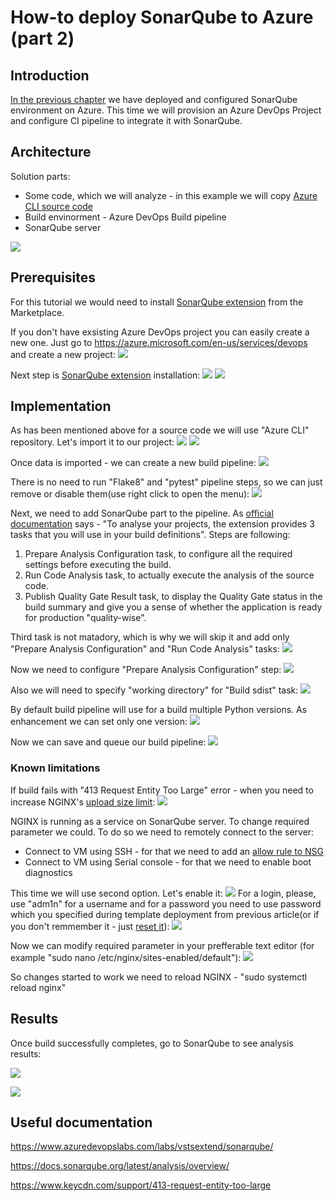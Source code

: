 # How-to deploy SonarQube to Azure (part 2)

## Introduction

[In the previous chapter](/sonarqube-00/README.md) we have deployed and configured SonarQube environment on Azure. This time we will provision an Azure DevOps Project and configure CI pipeline to integrate it with SonarQube.


## Architecture
Solution parts:

* Some code, which we will analyze - in this example we will copy [Azure CLI source code](https://github.com/Azure/azure-cli)
* Build envinorment - Azure DevOps Build pipeline
* SonarQube server

![](/images/sonarqube-101/build_pipeline.png)

## Prerequisites
For this tutorial we would need to install [SonarQube extension](https://marketplace.visualstudio.com/items?itemName=SonarSource.sonarqube) from the Marketplace.

If you don't have exsisting Azure DevOps project you can easily create a new one. Just go to https://azure.microsoft.com/en-us/services/devops and create a new project:
![](/images/sonarqube-101/devops_first_project.png)

Next step is [SonarQube extension](https://marketplace.visualstudio.com/items?itemName=SonarSource.sonarqube) installation:
![](/images/sonarqube-101/sonar_marketplace.png)
![](/images/sonarqube-101/sonar_marketplace_succeed.png)

## Implementation

As has been mentioned above for a source code we will use "Azure CLI" repository. Let's import it to our project: 
![](/images/sonarqube-101/devops_import_repo.png)
![](/images/sonarqube-101/devops_import_repo_result.png)

Once data is imported - we can create a new build pipeline:
![](/images/sonarqube-101/new_pipeline.png)

There is no need to run "Flake8" and "pytest" pipeline steps, so we can just remove or disable them(use right click to open the menu): 
![](/images/sonarqube-101/pipeline_cleanup.png)

Next, we need to add SonarQube part to the pipeline. As [official documentation](https://docs.sonarqube.org/display/SCAN/Analyzing+with+SonarQube+Extension+for+VSTS-TFS) says - "To analyse your projects, the extension provides 3 tasks that you will use in your build definitions". Steps are following:
1. Prepare Analysis Configuration task, to configure all the required settings before executing the build. 
1. Run Code Analysis task, to actually execute the analysis of the source code. 
1. Publish Quality Gate Result task, to display the Quality Gate status in the build summary and give you a sense of whether the application is ready for production "quality-wise". 

Third task is not matadory, which is why we will skip it and add only "Prepare Analysis Configuration" and "Run Code Analysis" tasks:
![](/images/sonarqube-101/add_sonar_to_pipeline.png)

Now we need to configure "Prepare Analysis Configuration" step:
![](/images/sonarqube-101/pipeline_config_1.png)

Also we will need to specify "working directory" for "Build sdist" task:
![](/images/sonarqube-101/pipeline_config_2.png)

By default build pipeline will use for a build multiple Python versions. As enhancement we can set only one version: 
![](/images/sonarqube-101/specify_pipeline_variable.png)

Now we can save and queue our build pipeline: 
![](/images/sonarqube-101/run_a_pipeline.png)

### Known limitations

If build fails with "413 Request Entity Too Large" error - when you need to increase NGINX's [upload size limit](http://nginx.org/en/docs/http/ngx_http_core_module.html#client_max_body_size):
![](/images/sonarqube-101/sonar_error.png)

NGINX is running as a service on SonarQube server. To change required parameter we could. To do so we need to remotely connect to the server:
* Connect to VM using SSH - for that we need to add an [allow rule to NSG](https://docs.microsoft.com/en-us/azure/virtual-machines/windows/nsg-quickstart-portal#create-an-inbound-security-rule)
* Connect to VM using Serial console - for that we need to enable boot diagnostics

This time we will use second option. Let's enable it:
![](/images/sonarqube-101/serial_console_enable.png)
For a login, please, use "adm1n" for a username and for a password you need to use password which you specified during template deployment from previous article(or if you don't remmember it - just [reset it](https://docs.microsoft.com/en-us/azure/virtual-machines/extensions/vmaccess#reset-password)):
![](/images/sonarqube-101/serial_login.png)

Now we can modify required parameter in your prefferable text editor (for example "sudo nano /etc/nginx/sites-enabled/default"): 
![](/images/sonarqube-101/add_client_max_param.png)

So changes started to work we need to reload NGINX - "sudo systemctl reload nginx"

## Results

Once build successfully completes, go to SonarQube to see analysis results:

![](/images/sonarqube-101/pipeline_run_result.png)

![](/images/sonarqube-101/sonarqube_azure_results.png)

## Useful documentation

https://www.azuredevopslabs.com/labs/vstsextend/sonarqube/

https://docs.sonarqube.org/latest/analysis/overview/

https://www.keycdn.com/support/413-request-entity-too-large
